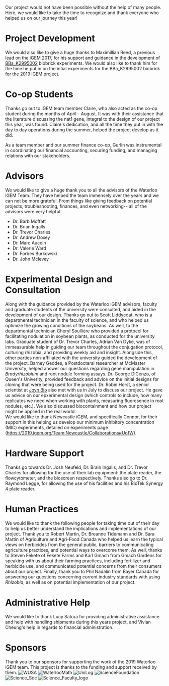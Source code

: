 Our project would not have been possible without the help of many people. Here, we would like to take the time to recognize and thank everyone who helped us on our journey this year! 

# Project Development 
  We would also like to give a huge thanks to Maximillian Reed, a previous lead on the iGEM 2017, for his support and guidance in the development of [BBa_K2995002](http://parts.igem.org/Part:BBa_K2995002) biobrick experiments. We would also like to thank him for the time he put in on the intial experiments for the BBa_K2995002 biobrick for the 2019 iGEM project. 
  
# Co-op Students 
  Thanks go out to iGEM team member Claire, who also acted as the co-op student during the months of April - August. It was with their assistance that the literature discussing the nat1 gene, integral to the design of our project this year, was found. Claire's dedication, and all the time they put in with the day to day operations during the summer, helped the project develop as it did.
  
  As a team member and our summer finance co-op, Gurlin was instrumental in coordinating our financial accounting, securing funding, and managing relations with our stakeholders.
  
# Advisors

  We would like to give a huge thank you to all the advisors of the Waterloo iGEM Team. They have helped the team immensely over the years and we can not be more grateful. From things like giving feedback on potential projects, troubleshooting, finances, and even networking-- all of the advisors were very helpful.

* Dr. Barb Moffatt
* Dr. Brian Ingalls
* Dr. Trevor Charles
* Dr. Andrew Doxey
* Dr. Marc Aucoin
* Dr. Valerie Ward
* Dr. Forbes Burkowski
* Dr. John Mclevey

# Experimental Design and Consultation
  Along with the guidance provided by the Waterloo iGEM advisors, faculty and graduate students of the university were consulted, and aided in the development of our design. Thanks go out to Scott Liddycoat, who is a departmental technician in the faculty of science, and who helped us optimize the growing conditions of the soybeans. As well, to the departmental technician Cheryl Soullière who provided a protocol for facilitating nodulation in soybean plants, as conducted for the university labs. 
  Graduate student of Dr. Trevor Charles, Adrian Van Dyke, was of immeasurable help in guiding our team throughout the conjugation protocol, culturing rhizobia, and providing weekly aid and insight. 
   Alongside this, other parties non-affiliated with the university guided the development of the project. Barney Geddes, a Postdoctaral researcher at McMaster University, helped answer our questions regarding gene manipulation in *Bradyrhizobium* and root nodule forming assays. Dr. George DiCenzo, of Queen's Univerity, provided feedback and advice on the initial designs for cloning that were being used for the project. Dr. Robin Horst, a senior scientist at [Joyn Bio](https://joynbio.com/) also met with us in July to discuss our project. He gave us advice on our epxerimental design (which controls to include, how many replicates we need when working with plants, measuring fluoresence in root nodules, etc.). We also discussed biocontainment and how our project might be applied in the real world.  
   We would like to thank Newcastle iGEM, and specifically Connor, for their support in this helping us develop our minimum inhibitory concentration (MIC) experiments, detailed on experiments page (https://2019.igem.org/Team:Newcastle/Collaborations#UofW). 

   
# Hardware Support 
  Thanks go towards Dr. Josh Neufeld, Dr. Brain Ingalls, and Dr. Trevor Charles for allowing for the use of their lab equipment: the plate reader, the flowcytometer, and the bioscreen respectively. Thanks also go to Dr. Raymond Legge, for allowing the use of his facilities and his BioTek Synergy 4 plate reader. 

# Human Practices
  We would like to thank the following people for taking time out of their day to help us better understand the implications and implementations of our project. Thank you to Robert Martin, Dr. Breanne Tidemann and Dr. Sara Martin of Agriculture and Agri-Food Canada who helped us learn the typical views on herbicides from the general public, barriers to communicating agriculture practices, and potential ways to overcome them. As well, thanks to Steven Fekete of Fekete Farms and Karl Gmach from Gmach Gardens for speaking with us about their farming practices, including fertilizer and herbicide use, and communicated potential concerns from their consumers about our project. Finally, thank you to Phil Nadalin from Bayer Canada for answering our questions concerning current industry standards with using *Rhizobia*, as well as on potential implementation of our project.
  
# Administrative Help
We would like to thank Lucy Satora for providing administrative assistance and help with handling shipments during this years project, and Vivian Cheung's help in regards to financial administration. 

# Sponsors
Thank you to our sponsors for supporting the work of the 2019 Waterloo iGEM team. This project is thanks to the funding and support received by them.
![WUSA](https://2019.igem.org/wiki/images/0/04/T--Waterloo--WUSA.png)
![WaterlooMath](https://2019.igem.org/wiki/images/2/2b/T--Waterloo--WaterlooMath.gif)
![UniLog](https://2019.igem.org/wiki/images/7/70/T--Waterloo--UniLogo.png)
![ScienceFoundation](https://2019.igem.org/wiki/images/8/8f/T--Waterloo--ScienceFoundation.png)
![Science_Soc](https://2019.igem.org/wiki/images/3/37/T--Waterloo--Science_Soc.png)
![Science_Faculty_logo](https://2019.igem.org/wiki/images/9/9d/T--Waterloo--Science_Faculty_logo.png) 
